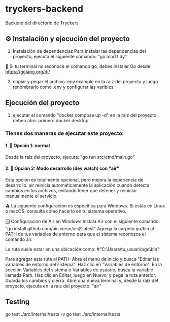 # tryckers-backend

Backend del directorio de Tryckers



## ⚙️ Instalación y ejecución del proyecto

1. Instalación de dependencias
   Para instalar las dependencias del proyecto, ejecuta el siguiente comando: "go mod tidy".

📌 Si tu terminal no reconoce el comando go, debes instalar Go desde: https://golang.org/dl/

2. copiar y pegar el archivo .env.example en la raiz del proyecto y luego renombrarlo como .env 
   y configurar las varibles

## Ejecución del proyecto

1. ejecutar el comando "docker compose up -d" en la raiz del proyecto deben abrir primero docker desktop

### Tienes dos maneras de ejecutar este proyecto:

#### 1. 🔹 Opción 1: normal
Desde la raíz del proyecto, ejecuta:
"go run src/cmd/main.go"

#### 2. 🔹 Opción 2: Modo desarrollo (dev watch) con "air"
Esta opción es totalmente opcional, pero mejora la experiencia de desarrollo. air reinicia automáticamente la aplicación cuando detecta cambios en los archivos, evitando tener que detener y reiniciar manualmente el servicio.

   ⚠️ La siguiente configuración es específica para Windows. Si estás en Linux o macOS, consulta cómo hacerlo en tu sistema operativo.

🪟 Configuración de Air en Windows
Instala Air con el siguiente comando:
"go install github.com/air-verse/air@latest"
Agrega la carpeta go/bin al PATH de tus variables de entorno para que el sistema reconozca el comando air.

La ruta suele estar en una ubicación como:
#"C:\Users\tu_usuario\go\bin"

Para agregar esta ruta al PATH:
Abre el menú de inicio y busca "Editar las variables de entorno del sistema".
Haz clic en "Variables de entorno".
En la sección Variables del sistema o Variables de usuario, busca la variable llamada Path.
Haz clic en Editar, luego en Nuevo, y pega la ruta anterior.
Guarda los cambios y cierra.
Abre una nueva terminal y, desde la raíz del proyecto, ejecuta en la raiz del proyecto: "air"


## Testing 

go test ./src/internal/tests -v
go test ./src/internal/tests 